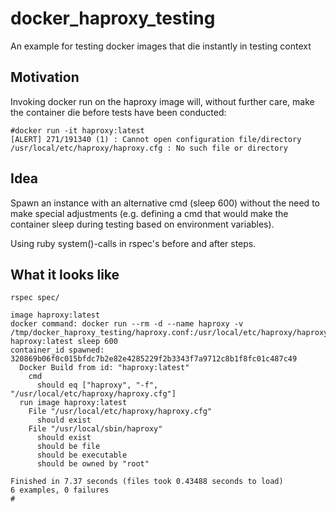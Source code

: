 # docker_haproxy_testing
An example for testing docker images that die instantly in testing context

## Motivation

Invoking docker run on the haproxy image will, without further care, make the container die before tests have been
conducted:

```
#docker run -it haproxy:latest
[ALERT] 271/191340 (1) : Cannot open configuration file/directory /usr/local/etc/haproxy/haproxy.cfg : No such file or directory
```

## Idea

Spawn an instance with an alternative cmd (sleep 600) without the need to make special adjustments (e.g. defining a cmd
that would make the container sleep during testing based on environment variables).

Using ruby system()-calls in rspec's before and after steps.

## What it looks like

```
rspec spec/

image haproxy:latest
docker command: docker run --rm -d --name haproxy -v /tmp/docker_haproxy_testing/haproxy.conf:/usr/local/etc/haproxy/haproxy.cfg haproxy:latest sleep 600
container_id spawned: 320869b06f0c015bfdc7b2e82e4285229f2b3343f7a9712c8b1f8fc01c487c49
  Docker Build from id: "haproxy:latest"
    cmd
      should eq ["haproxy", "-f", "/usr/local/etc/haproxy/haproxy.cfg"]
  run image haproxy:latest
    File "/usr/local/etc/haproxy/haproxy.cfg"
      should exist
    File "/usr/local/sbin/haproxy"
      should exist
      should be file
      should be executable
      should be owned by "root"

Finished in 7.37 seconds (files took 0.43488 seconds to load)
6 examples, 0 failures
#
```